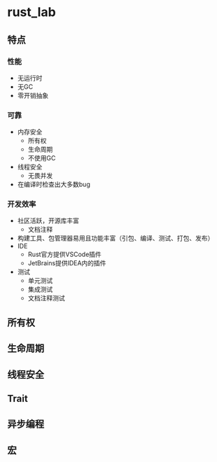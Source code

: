 # rust_lab
## 特点
### 性能
- 无运行时
- 无GC
- 零开销抽象
### 可靠
- 内存安全
    - 所有权
    - 生命周期
    - 不使用GC
- 线程安全
    - 无畏并发
- 在编译时检查出大多数bug
### 开发效率
- 社区活跃，开源库丰富
    - 文档注释
- 构建工具、包管理器易用且功能丰富（引包、编译、测试、打包、发布）
- IDE
    - Rust官方提供VSCode插件
    - JetBrains提供IDEA内的插件
- 测试
    - 单元测试
    - 集成测试
    - 文档注释测试
## 所有权
## 生命周期
## 线程安全
## Trait
## 异步编程
## 宏

